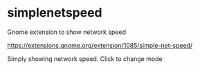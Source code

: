 # simplenetspeed
Gnome extension to show network speed

https://extensions.gnome.org/extension/1085/simple-net-speed/

Simply showing network speed. Click to change mode
